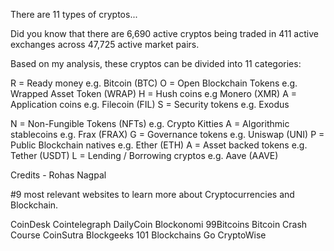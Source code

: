 There are 11 types of cryptos...

Did you know that there are 6,690 active cryptos being traded in 411 active exchanges across 47,725 active market pairs. 

Based on my analysis, these cryptos can be divided into 11 categories:

R = Ready money e.g. Bitcoin (BTC)
O = Open Blockchain Tokens e.g. Wrapped Asset Token (WRAP)
H = Hush coins e.g Monero (XMR)
A = Application coins e.g. Filecoin (FIL)
S = Security tokens e.g. Exodus

N = Non-Fungible Tokens (NFTs) e.g. Crypto Kitties
A = Algorithmic stablecoins e.g. Frax (FRAX)
G = Governance tokens e.g. Uniswap (UNI)
P = Public Blockchain natives e.g. Ether (ETH)
A = Asset backed tokens e.g. Tether (USDT)
L = Lending / Borrowing cryptos e.g. Aave (AAVE)

Credits - Rohas Nagpal

#9 most relevant websites to learn more about Cryptocurrencies and Blockchain.


CoinDesk
Cointelegraph
DailyCoin
Blockonomi
99Bitcoins Bitcoin Crash Course
CoinSutra
Blockgeeks
101 Blockchains
Go CryptoWise
